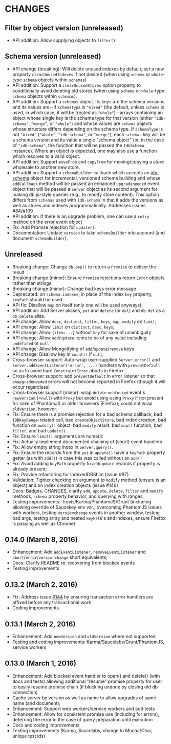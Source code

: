 # CHANGES

## Filter by object version (unreleased)

- API addition: Allow supplying objects to `filter()`

## Schema version (unreleased)

- API change (breaking): Will delete unused indexes by default; set a new
    property `clearUnusedIndexes` if not desired (when using `schema` or
    `whole`-type `schema` objects within `schemas`)
- API addition: Support a `clearUnusedStores` option property to
    conditionally avoid deleting old stores (when using `schema` or
    `whole`-type `schema` objects within `schemas`).
- API addition: Support a `schemas` object. Its keys are the schema versions
    and its values are--if `schemaType` is `"mixed"` (the default, unless
    `schema` is used, in which case, it will be treated as `"whole"`)--arrays
    containing an object whose single key is the schema type for that version
    (either `"idb-schema"`, `"merge"`, or `"whole"`) and whose values are
    `schema` objects whose structure differs depending on the schema type.
    If `schemaType` is not `"mixed"` (`"whole"`, `"idb-schema"`, or `"merge"`),
    each `schemas` key will be a schema version and its value a single
    "schema object" (or, in the case of `"idb-schema"`, the function that
    will be passed the `IdbSchema` instance). Where an object is expected,
    one may also use a function which resolves to a valid object.
- API addition: Support `moveFrom` and `copyFrom` for moving/copying a store
    wholesale to another new store.
- API addition: Support a `schemaBuilder` callback which accepts an
    [idb-schema](http://github.com/treojs/idb-schema) object for incremental,
    versioned schema building and whose `addCallback` method will be
    passed an enhanced `upgradeneeded` event object that will be passed a
    `Server` object as its second argument for making db.js-style queries
    (e.g., to modify store content). This option differs from `schemas` used
    with `idb-schema` in that it adds the versions as well as stores and
    indexes programmatically. Addresses issues #84/#109
- API addition: If there is an upgrade problem, one can use a `retry` method
    on the error event object
- Fix: Add Promise rejection for `update()`.
- Documentation: Update `version` to take `schemaBuilder` into account
    (and document `schemaBuilder`).

## Unreleased

- Breaking change: Change `db.cmp()` to return a `Promise` to deliver
    the result
- Breaking change (minor): Ensure `Promise` rejections return `Error` objects
    rather than strings
- Breaking change (minor): Change bad keys error message
- Deprecated: on `schema.indexes`, in place of the index `key` property,
    `keyPath` should be used.
- API fix: Disallow `map` on itself (only one will be used anyways);
- API addition: Add Server aliases, `put` and `delete` (or `del`) and `db.del`
    as a `db.delete` alias.
- API change: Allow `desc`, `distinct`, `filter`, `keys`, `map`, `modify`
    on `limit`;
- API change: Allow `limit` on `distinct`, `desc`, `keys`;
- API change: Allow `{item:...}` without `key` for sake of unambiguity
- API change: Allow `add`/`update` items to be of any value including
    `undefined` or `null`
- API change: Allow Mongoifying of `add`/`update`/`remove` keys
- API change: Disallow key in `count()` if `null`;
- Cross-browser support: Auto-wrap user-supplied `Server.error()` and
    `Server.addEventListener('error', ...)` handlers with `preventDefault`
    so as to avoid hard `ConstraintError` aborts in Firefox.
- Cross-browser support: add `preventDefault` in error listener so that
    `onupgradeneeded` errors will not become reported in Firefox (though it
    will occur regardless)
- Cross-browser support (minor): wrap `delete` `onblocked` event's
    `newVersion` (=`null`) with `Proxy` but avoid using using `Proxy`
    if not present for sake of PhantomJS or older browsers (Firefox);
    could not wrap `oldVersion`, however.
- Fix: Ensure there is a promise rejection for a bad schema callback,
    bad `IDBKeyRange`-related call, bad `createObjectStore`, bad index
    creation, bad function on `modify()` object, bad `modify` result,
    bad `map()` function, bad `filter`, and bad `update()`.
- Fix: Ensure `limit()` arguments are numeric
- Fix: Actually implement documented chaining of (short) event handlers
- Fix: Allow empty string index in `Server.query()`.
- Fix: Ensure the records from the `put` in `update()` have a `keyPath`
    property getter (as with `add()`) in case this was called without
    an `add()`
- Fix: Avoid adding `keyPath` property to `add`/`update` records if property
    is already present;
- Fix: Provide refactoring for IndexedDBShim (issue #87).
- Validation: Tighter checking on argument to `modify` method (ensure is
    an object) and on index creation objects (issue #149)
- Docs: Badges, CHANGES, clarify `add`, `update`, `delete`, `filter` and
    `modify` methods, `schema` property behavior, and querying with ranges.
- Testing improvements: Travis/Karma/PhantomJS/Grunt (including allowing
    override of Saucekey env var., overcoming PhantomJS issues with workers,
    testing `versionchange` events in another window, testing bad args,
    testing array and nested `keyPath`'s and indexes, ensure Firefox is
    passing as well as Chrome)

## 0.14.0 (March 8, 2016)

- Enhancement: Add `addEventListener`, `removeEventListener` and
  `abort`/`error`/`versionchange` short equivalents;
- Docs: Clarify README re: recovering from blocked events
- Testing improvements

## 0.13.2 (March 2, 2016)

- Fix: Address issue [#144](https://github.com/aaronpowell/db.js/issues/144)
    by ensuring transaction error handlers are affixed before any
    transactional work
- Coding improvements

## 0.13.1 (March 2, 2016)

- Enhancement: Add `newVersion` and `oldVersion` where not supported
- Testing and coding improvements: Karma/Saucelabs/Grunt/PhantomJS,
    service workers

## 0.13.0 (March 1, 2016)

- Enhancement: Add blocked event handler to open() and delete() (with docs and
    tests) allowing additional "resume" promise property for user to easily
   resume promise chain (if blocking undone by closing old db connection)
- Cache server by version as well as name to allow upgrades of same name
    (and document);
- Enhancement: Support web workers/service workers and add tests
- Enhancement: Allow for consistent promise use (including for errors),
    deferring the error in the case of query preparation until execution
- Docs and coding improvements
- Testing improvements (Karma, Saucelabs, change to Mocha/Chai, unique
    test ids)
